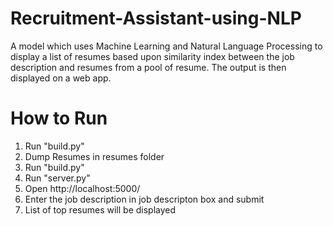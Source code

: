 # Recruitment-Assistant-using-NLP
A model which uses Machine Learning and Natural Language Processing to display a list of resumes based upon similarity index between the job description and resumes from a pool of resume. The output is then displayed on a web app.

# How to Run
1. Run "build.py"
2. Dump Resumes in resumes folder
3. Run "build.py"
4. Run "server.py"
5. Open http://localhost:5000/
6. Enter the job description in job descripton box and submit
7. List of top resumes will be displayed

